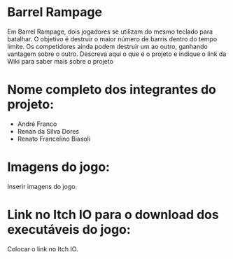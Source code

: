 # Barrel Rampage

Em Barrel Rampage, dois jogadores se utilizam do mesmo teclado para batalhar. O objetivo é destruir o maior número de barris dentro do tempo limite. Os competidores ainda podem destruir um ao outro, ganhando vantagem sobre o outro.
Descreva aqui o que é o projeto e indique o link da Wiki para saber mais sobre o projeto

# Nome completo dos integrantes do projeto:

* André Franco
* Renan da Silva Dores
* Renato Francelino Biasoli

# Imagens do jogo:

Inserir imagens do jogo.

# Link no Itch IO para o download dos executáveis do jogo:

Colocar o link no Itch IO.
